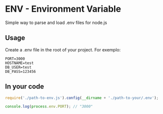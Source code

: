 # ENV - Environment Variable

Simple way to parse and load .env files for node.js

## Usage

Create a .env file in the root of your project. For exemplo:

```
PORT=3000
HOSTNAME=test
DB_USER=test
DB_PASS=123456
```

## In your code

```javascript
require('./path-to-env.js').config(__dirname + './path-to-your/.env');

console.log(process.env.PORT); // "3000"
```
